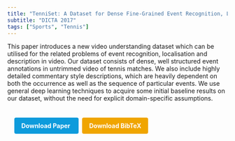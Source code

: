 ```yaml
---
title: "TenniSet: A Dataset for Dense Fine-Grained Event Recognition, Localisation and Description"
subtitle: "DICTA 2017"
tags: ["Sports", "Tennis"]
---
```


This paper introduces a new video understanding dataset which can be utilised for the related problems of event recognition, localisation and description in video. Our dataset consists of dense, well structured event annotations in untrimmed video of tennis matches. We also include highly detailed commentary style descriptions, which are heavily dependent on both the occurrence as well as the sequence of particular events. We use general deep learning techniques to acquire some initial baseline results on our dataset, without the need for explicit domain-specific assumptions.


<div style="margin-top: 1rem; padding: 1rem; display: inline-block;">

  <a href="https://doi.org/10.1109/DICTA.2017.8227494" target="_blank" style="background-color: #0d9bdc; color: white; padding: 10px 16px; margin-right: 8px; text-decoration: none; border-radius: 4px; font-weight: bold;">
    Download Paper
  </a>

  <a href="bib/tenniset-a-dataset-for-dense-fine-grained-event-recognition-localisation-and-description.bib" download style="background-color: #f0a500; color: white; padding: 10px 16px; text-decoration: none; border-radius: 4px; font-weight: bold;">
    Download BibTeX
  </a>

</div>
